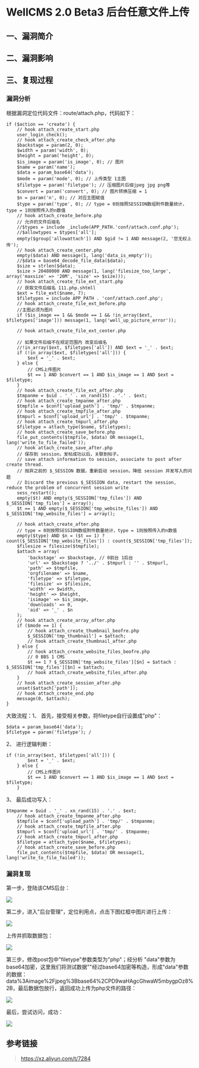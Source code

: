 WellCMS 2.0 Beta3 后台任意文件上传
==================================

一、漏洞简介
------------

二、漏洞影响
------------

三、复现过程
------------

### 漏洞分析

根据漏洞定位代码文件：route/attach.php，代码如下：

    if ($action == 'create') {
        // hook attach_create_start.php
        user_login_check();
        // hook attach_create_check_after.php
        $backstage = param(2, 0);
        $width = param('width', 0);
        $height = param('height', 0);
        $is_image = param('is_image', 0); // 图片
        $name = param('name');
        $data = param_base64('data');
        $mode = param('mode', 0); // 上传类型 1主图
        $filetype = param('filetype'); // 压缩图片后缀jpeg jpg png等
        $convert = param('convert', 0); // 图片转换压缩 = 1
        $n = param('n', 0); // 对应主图赋值
        $type = param('type', 0); // type = 0则按照SESSION数组附件数量统计，type = 1则按照传入的n数值
        // hook attach_create_before.php
        // 允许的文件后缀名
        //$types = include _include(APP_PATH.'conf/attach.conf.php');
        //$allowtypes = $types['all'];
        empty($group['allowattach']) AND $gid != 1 AND message(2, '您无权上传');
        // hook attach_create_center.php
        empty($data) AND message(1, lang('data_is_empty'));
        //$data = base64_decode_file_data($data);
        $size = strlen($data);
        $size > 20480000 AND message(1, lang('filesize_too_large', array('maxsize' => '20M', 'size' => $size)));
        // hook attach_create_file_ext_start.php
        // 获取文件后缀名 111.php.shtmll
        $ext = file_ext($name, 7);
        $filetypes = include APP_PATH . 'conf/attach.conf.php';
        // hook attach_create_file_ext_before.php
        //主图必须为图片
        if ($is_image == 1 && $mode == 1 && !in_array($ext, $filetypes['image'])) message(1, lang('well_up_picture_error'));

        // hook attach_create_file_ext_center.php

        // 如果文件后缀不在规定范围内 改变后缀名
        //!in_array($ext, $filetypes['all']) AND $ext = '_' . $ext;
        if (!in_array($ext, $filetypes['all'])) {
            $ext = '_' . $ext;
        } else {
            // CMS上传图片
            $t == 1 AND $convert == 1 AND $is_image == 1 AND $ext = $filetype;
        }
        // hook attach_create_file_ext_after.php
        $tmpanme = $uid . '_' . xn_rand(15) . '.' . $ext;
        // hook attach_create_tmpanme_after.php
        $tmpfile = $conf['upload_path'] . 'tmp/' . $tmpanme;
        // hook attach_create_tmpfile_after.php
        $tmpurl = $conf['upload_url'] . 'tmp/' . $tmpanme;
        // hook attach_create_tmpurl_after.php
        $filetype = attach_type($name, $filetypes);
        // hook attach_create_save_before.php
        file_put_contents($tmpfile, $data) OR message(1, lang('write_to_file_failed'));
        // hook attach_create_save_after.php
        // 保存到 session，发帖成功以后，关联到帖子。
        // save attach information to session, associate to post after create thread.
        // 抛弃之前的 $_SESSION 数据，重新启动 session，降低 session 并发写入的问题
        // Discard the previous $_SESSION data, restart the session, reduce the problem of concurrent session write
        sess_restart();
        empty($t) AND empty($_SESSION['tmp_files']) AND $_SESSION['tmp_files'] = array();
        $t == 1 AND empty($_SESSION['tmp_website_files']) AND $_SESSION['tmp_website_files'] = array();

        // hook attach_create_after.php
        // type = 0则按照SESSION数组附件数量统计，type = 1则按照传入的n数值
        empty($type) AND $n = ($t == 1) ? count($_SESSION['tmp_website_files']) : count($_SESSION['tmp_files']);
        $filesize = filesize($tmpfile);
        $attach = array(
            'backstage' => $backstage, // 0前台 1后台
            'url' => $backstage ? '../' . $tmpurl : '' . $tmpurl,
            'path' => $tmpfile,
            'orgfilename' => $name,
            'filetype' => $filetype,
            'filesize' => $filesize,
            'width' => $width,
            'height' => $height,
            'isimage' => $is_image,
            'downloads' => 0,
            'aid' => '_' . $n
        );
        // hook attach_create_array_after.php
        if ($mode == 1) {
            // hook attach_create_thumbnail_beofre.php
            $_SESSION['tmp_thumbnail'] = $attach;
            // hook attach_create_thumbnail_after.php
        } else {
            // hook attach_create_website_files_beofre.php
            // 0 BBS 1 CMS
            $t == 1 ? $_SESSION['tmp_website_files'][$n] = $attach : $_SESSION['tmp_files'][$n] = $attach;
            // hook attach_create_website_files_after.php
        }
        // hook attach_create_session_after.php
        unset($attach['path']);
        // hook attach_create_end.php
        message(0, $attach);
    }

大致流程：1、 首先，接受相关参数，将filetype自行设置成"php"：

    $data = param_base64('data');
    $filetype = param('filetype'); /

2、 进行逻辑判断：

    if (!in_array($ext, $filetypes['all'])) {
            $ext = '_' . $ext;
        } else {
            // CMS上传图片
            $t == 1 AND $convert == 1 AND $is_image == 1 AND $ext = $filetype;
        }

3、 最后成功写入：

    $tmpanme = $uid . '_' . xn_rand(15) . '.' . $ext;
        // hook attach_create_tmpanme_after.php
        $tmpfile = $conf['upload_path'] . 'tmp/' . $tmpanme;
        // hook attach_create_tmpfile_after.php
        $tmpurl = $conf['upload_url'] . 'tmp/' . $tmpanme;
        // hook attach_create_tmpurl_after.php
        $filetype = attach_type($name, $filetypes);
        // hook attach_create_save_before.php
        file_put_contents($tmpfile, $data) OR message(1, lang('write_to_file_failed'));

### 漏洞复现

第一步，登陆该CMS后台：

![](./.resource/WellCMS2.0Beta3后台任意文件上传/media/rId26.png)

第二步，进入"后台管理"，定位利用点，点击下图红框中图片进行上传：

![](./.resource/WellCMS2.0Beta3后台任意文件上传/media/rId27.png)

上传并抓取数据包：

![](./.resource/WellCMS2.0Beta3后台任意文件上传/media/rId28.png)

第三步，修改post包中"filetype"参数类型为"php"；经分析
"data"参数为base64加密，这里我们将测试数据""经过base64加密等构造，形成"data"参数的数据：data%3Aimage%2Fjpeg%3Bbase64%2CPD9waHAgcGhwaW5mbygpOz8%2B，最后数据包放行，返回成功上传为php文件的路径：

![](./.resource/WellCMS2.0Beta3后台任意文件上传/media/rId29.png)

最后，尝试访问，成功：

![](./.resource/WellCMS2.0Beta3后台任意文件上传/media/rId30.png)

参考链接
--------

> https://xz.aliyun.com/t/7284
